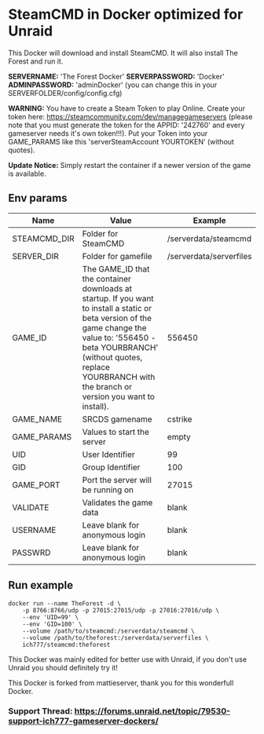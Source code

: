 # SteamCMD in Docker optimized for Unraid
This Docker will download and install SteamCMD. It will also install The Forest and run it.

**SERVERNAME:** 'The Forest Docker' **SERVERPASSWORD:** 'Docker' **ADMINPASSWORD:** 'adminDocker' (you can change this in your SERVERFOLDER/config/config.cfg)

**WARNING:** You have to create a Steam Token to play Online.
Create your token here: https://steamcommunity.com/dev/managegameservers (please note that you must generate the token for the APPID: '242760' and every gameserver needs it's own token!!!). Put your Token into your GAME_PARAMS like this 'serverSteamAccount YOURTOKEN' (without quotes).

**Update Notice:** Simply restart the container if a newer version of the game is available.

## Env params
| Name | Value | Example |
| --- | --- | --- |
| STEAMCMD_DIR | Folder for SteamCMD | /serverdata/steamcmd |
| SERVER_DIR | Folder for gamefile | /serverdata/serverfiles |
| GAME_ID | The GAME_ID that the container downloads at startup. If you want to install a static or beta version of the game change the value to: '556450 -beta YOURBRANCH' (without quotes, replace YOURBRANCH with the branch or version you want to install). | 556450 |
| GAME_NAME | SRCDS gamename | cstrike |
| GAME_PARAMS | Values to start the server | empty |
| UID | User Identifier | 99 |
| GID | Group Identifier | 100 |
| GAME_PORT | Port the server will be running on | 27015 |
| VALIDATE | Validates the game data | blank |
| USERNAME | Leave blank for anonymous login | blank |
| PASSWRD | Leave blank for anonymous login | blank |

## Run example
```
docker run --name TheForest -d \
	-p 8766:8766/udp -p 27015:27015/udp -p 27016:27016/udp \
	--env 'UID=99' \
	--env 'GID=100' \
	--volume /path/to/steamcmd:/serverdata/steamcmd \
	--volume /path/to/theforest:/serverdata/serverfiles \
	ich777/steamcmd:theforest
```

This Docker was mainly edited for better use with Unraid, if you don't use Unraid you should definitely try it!

This Docker is forked from mattieserver, thank you for this wonderfull Docker.

### Support Thread: https://forums.unraid.net/topic/79530-support-ich777-gameserver-dockers/